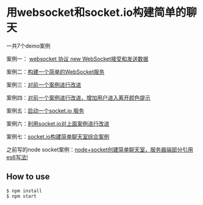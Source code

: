 
# 用websocket和socket.io构建简单的聊天

一共7个demo案例

案例一： [websocket 协议 new WebSocket接受和发送数据](demo1/)

案例二：[构建一个简单的WebSocket服务](demo2/)

案例三：[对前一个案例进行改进](demo3/)

案例四：[对前一个案例进行改进，增加用户进入离开颜色提示](demo4/)

案例五：[启动一个socket.io 服务](demo5/)

案例六：[利用socket.io对上面案例进行改进](demo6/)


案例七：[socket.io构建简单聊天室综合案例](chat/)

之前写的node socket案例：[node+socket创建简单聊天室，服务器端部分引用es6写法!](https://github.com/confidence68/node-socket)


## How to use

```
$ npm install
$ npm start
```


